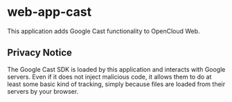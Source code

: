 # web-app-cast

This application adds Google Cast functionality to OpenCloud Web.

## Privacy Notice

The Google Cast SDK is loaded by this application and interacts with Google servers. Even if it does not inject malicious code, it allows them to do at least some basic kind of tracking, simply because files are loaded from their servers by your browser.
